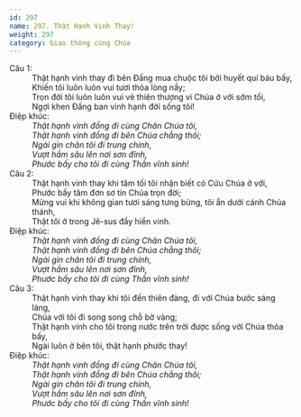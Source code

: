 ```yaml
---
id: 297
name: 297. Thật Hạnh Vinh Thay!
weight: 297
category: Giao thông cùng Chúa
---
```

<dl><dt>Câu 1:</dt><dd data-verse="1">Thật hạnh vinh thay đi bên Đấng mua chuộc tôi bởi huyết quí báu bấy, <br/>Khiến tôi luôn luôn vui tươi thỏa lòng nầy; <br/>Trọn đời tôi luôn luôn vui vẻ thiên thượng vì Chúa ở với sớm tối, <br/>Ngợi khen Đấng ban vinh hạnh đời sống tôi! </dd><dt>Điệp khúc:</dt><dd data-chorus="1"><em>Thật hạnh vinh đồng đi cùng Chân Chúa tôi, <br/>Thật hạnh vinh đồng đi bên Chúa chẳng thôi; <br/>Ngài gìn chân tôi đi trung chính, <br/>Vượt hầm sâu lên nơi sơn đỉnh, <br/>Phước bấy cho tôi đi cùng Thần vĩnh sinh! </em></dd><dt>Câu 2:</dt><dd data-verse="2">Thật hạnh vinh thay khi tăm tối tôi nhận biết có Cứu Chúa ở với, <br/>Phước bấy tâm đơn sơ tin Chúa trọn đời; <br/>Mừng vui khi không gian tươi sáng tưng bừng, tôi ẩn dưới cánh Chúa thánh, <br/>Thật tôi ở trong Jê-sus đầy hiển vinh. </dd><dt>Điệp khúc:</dt><dd data-chorus="1"><em>Thật hạnh vinh đồng đi cùng Chân Chúa tôi, <br/>Thật hạnh vinh đồng đi bên Chúa chẳng thôi; <br/>Ngài gìn chân tôi đi trung chính, <br/>Vượt hầm sâu lên nơi sơn đỉnh, <br/>Phước bấy cho tôi đi cùng Thần vĩnh sinh! </em></dd><dt>Câu 3:</dt><dd data-verse="3">Thật hạnh vinh thay khi tôi đến thiên đàng, đi với Chúa bước sáng láng, <br/>Chúa với tôi đi song song chỗ bờ vàng; <br/>Thật hạnh vinh cho tôi trong nước trên trời được sống với Chúa thỏa bấy, <br/>Ngài luôn ở bên tôi, thật hạnh phước thay! </dd><dt>Điệp khúc:</dt><dd data-chorus="1"><em>Thật hạnh vinh đồng đi cùng Chân Chúa tôi, <br/>Thật hạnh vinh đồng đi bên Chúa chẳng thôi; <br/>Ngài gìn chân tôi đi trung chính, <br/>Vượt hầm sâu lên nơi sơn đỉnh, <br/>Phước bấy cho tôi đi cùng Thần vĩnh sinh! </em></dd></dl>
